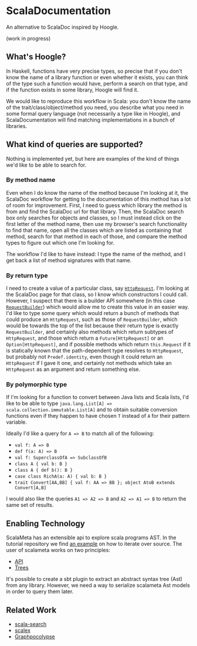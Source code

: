 # ScalaDocumentation

An alternative to ScalaDoc inspired by Hoogle.

(work in progress)

## What's Hoogle?

In Haskell, functions have very precise types, so precise that if you don't know the name of a library function or even whether it exists, you can think of the type such a function would have, perform a search on that type, and if the function exists in some library, Hoogle will find it.

We would like to reproduce this workflow in Scala: you don't know the name of the trait/class/object/method you need, you describe what you need in some formal query language (not necessarily a type like in Hoogle), and ScalaDocumentation will find matching implementations in a bunch of libraries.

## What kind of queries are supported?

Nothing is implemented yet, but here are examples of the kind of things we'd like to be able to search for.

### By method name

Even when I do know the name of the method because I'm looking at it, the ScalaDoc workflow for getting to the documentation of this method has a lot of room for improvement. First, I need to guess which library the method is from and find the ScalaDoc url for that library. Then, the ScalaDoc search box only searches for objects and classes, so I must instead click on the first letter of the method name, then use my browser's search functionality to find that name, open all the classes which are listed as containing that method, search for that method in each of those, and compare the method types to figure out which one I'm looking for.

The workflow I'd like to have instead: I type the name of the method, and I get back a list of method signatures with that name.

### By return type

I need to create a value of a particular class, say [`HttpRequest`](http://doc.akka.io/api/akka-stream-and-http-experimental/0.5/index.html#akka.http.model.HttpRequest). I'm looking at the ScalaDoc page for that class, so I know which constructors I could call. However, I suspect that there is a builder API somewhere (in this case [`RequestBuilder`](http://doc.akka.io/api/akka-stream-and-http-experimental/0.9/index.html#akka.http.client.RequestBuilding$RequestBuilder)) which would allow me to create this value in an easier way. I'd like to type some query which would return a bunch of methods that could produce an `HttpRequest`, such as those of `RequestBuilder`, which would be towards the top of the list because their return type is exactly `RequestBuilder`, and certainly also methods which return subtypes of `HttpRequest`, and those which return a `Future[HttpRequest]` or an `Option[HttpRequest]`, and if possible methods which return `this.Request` if it is statically known that the path-dependent type resolves to `HttpRequest`, but probably not `Predef.identity`, even though it could return an `HttpRequest` if I gave it one, and certainly not methods which take an `HttpRequest` as an argument and return something else.

### By polymorphic type

If I'm looking for a function to convert between Java lists and Scala lists, I'd like to be able to type `java.lang.List[A] => scala.collection.immutable.List[A]` and to obtain suitable conversion functions even if they happen to have chosen `T` instead of `A` for their pattern variable.

Ideally I'd like a query for `A => B` to match all of the following:

* `val f: A => B`
* `def f(a: A) => B`
* `val f: SuperclassOfA => SubclassOfB`
* `class A { val b: B }`
* `class A { def b(): B }`
* `case class RichA(a: A) { val b: B }`
* `trait Convert[AA,BB] { val f: AA => BB }; object AtoB extends Convert[A,B]`

I would also like the queries `A1 => A2 => B` and `A2 => A1 => B` to return the same set of results.

## Enabling Technology

ScalaMeta has an extensible api to explore scala programs AST. In the tutorial repository we find [an example](https://github.com/scalameta/tutorial/tree/exploring-semantics) on how to iterate over source. The user of scalameta works on two principles:

* [API](https://github.com/scalameta/scalameta/blob/master/scalameta/semantic/src/main/scala/scala/meta/semantic/Api.scala#L22)
* [Trees](https://github.com/scalameta/scalameta/blob/master/scalameta/trees/src/main/scala/scala/meta/Trees.scala)

It's possible to create a sbt plugin to extract an abstract syntax tree (Ast) from any library. However, we need a way to serialize scalameta Ast models in order to query them later.

## Related Work

* [scala-search](http://scala-search.org/)
* [scalex](https://github.com/ornicar/scalex)
* [Graphpocolypse](https://github.com/ensime/ensime-server/issues/1133)
